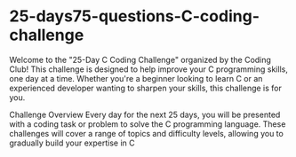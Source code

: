 # 25-days75-questions-C-coding-challenge
Welcome to the "25-Day C Coding Challenge" organized by the Coding Club! This challenge is designed to help improve your C programming skills, one day at a time. Whether you're a beginner looking to learn C or an experienced developer wanting to sharpen your skills, this challenge is for you.

Challenge Overview Every day for the next 25 days, you will be presented with a coding task or problem to solve the C programming language. These challenges will cover a range of topics and difficulty levels, allowing you to gradually build your expertise in C
